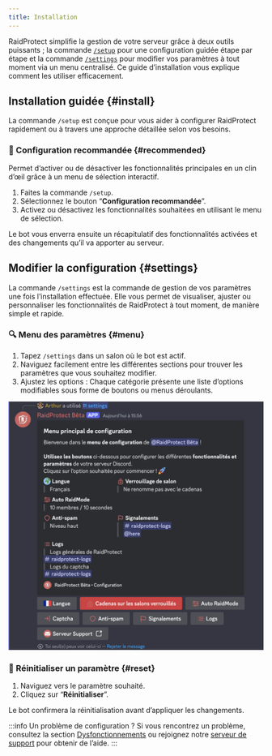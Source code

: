 ```yaml
---
title: Installation
---
```


RaidProtect simplifie la gestion de votre serveur grâce à deux outils puissants ; la commande [`/setup`](#install) pour une configuration guidée étape par étape et la commande [`/settings`](#settings) pour modifier vos paramètres à tout moment via un menu centralisé. Ce guide d’installation vous explique comment les utiliser efficacement.

## Installation guidée {#install}

La commande `/setup` est conçue pour vous aider à configurer RaidProtect rapidement ou à travers une approche détaillée selon vos besoins.
<!--
Elle vous propose deux modes de configuration, [recommandée](#recommended) ou [avancée](#advanced). 
-->

### 🔧 Configuration recommandée {#recommended}

Permet d’activer ou de désactiver les fonctionnalités principales en un clin d’œil grâce à un menu de sélection interactif.

1. Faites la commande `/setup`.
2. Sélectionnez le bouton “**Configuration recommandée**”.
3. Activez ou désactivez les fonctionnalités souhaitées en utilisant le menu de sélection.

Le bot vous enverra ensuite un récapitulatif des fonctionnalités activées et des changements qu’il va apporter au serveur.

<!--
### 🛠️ Configuration avancée {#advanced}

Si vous souhaitez configurer le bot d'une manière plus approfondie, optez pour la configuration avancée. Le bot vous guide étape par étape avec des explications claires.

1. Faites la commande `/setup`.
2. Sélectionnez le bouton “**Configuration avancée”**.
3. Chaque étape présente une fonctionnalité, son utilité, et une configuration minimale recommandée.
4. Utilisez les boutons “**Précédent**” et “**Suivant**” pour avancer ou revenir en arrière.

À la fin, un récapitulatif des paramètres est affiché pour confirmer vos choix.
-->
## Modifier la configuration {#settings}

La commande `/settings` est la commande de gestion de vos paramètres une fois l’installation effectuée. Elle vous permet de visualiser, ajuster ou personnaliser les fonctionnalités de RaidProtect à tout moment, de manière simple et rapide.

### 🔍 Menu des paramètres {#menu}

1. Tapez `/settings` dans un salon où le bot est actif.
2. Naviguez facilement entre les différentes sections pour trouver les paramètres que vous souhaitez modifier.
3. Ajustez les options : Chaque catégorie présente une liste d’options modifiables sous forme de boutons ou menus déroulants.

![Capture d'écran paramètres](./assets/rpBeta-settings.webp)

### 🔄 Réinitialiser un paramètre {#reset}

1. Naviguez vers le paramètre souhaité.
2. Cliquez sur “**Réinitialiser**”.

Le bot confirmera la réinitialisation avant d’appliquer les changements.

:::info Un problème de configuration ?
Si vous rencontrez un problème, consultez la section [Dysfonctionnements](./guides/malfunctions) ou rejoignez notre [serveur de support](https://raidprotect.bot/discord) pour obtenir de l’aide.
:::